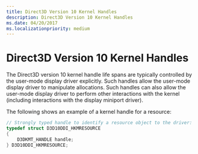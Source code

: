 ```yaml
---
title: Direct3D Version 10 Kernel Handles
description: Direct3D Version 10 Kernel Handles
ms.date: 04/20/2017
ms.localizationpriority: medium
---
```


# Direct3D Version 10 Kernel Handles


The Direct3D version 10 kernel handle life spans are typically controlled by the user-mode display driver explicitly. Such handles allow the user-mode display driver to manipulate allocations. Such handles can also allow the user-mode display driver to perform other interactions with the kernel (including interactions with the display miniport driver).

The following shows an example of a kernel handle for a resource:

```cpp
// Strongly typed handle to identify a resource object to the driver: 
typedef struct D3D10DDI_HKMRESOURCE
{
    D3DKMT_HANDLE handle;
} D3D10DDI_HKMRESOURCE;
```

 

 





